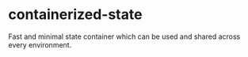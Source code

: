 # containerized-state

Fast and minimal state container which can be used and shared across every environment.

